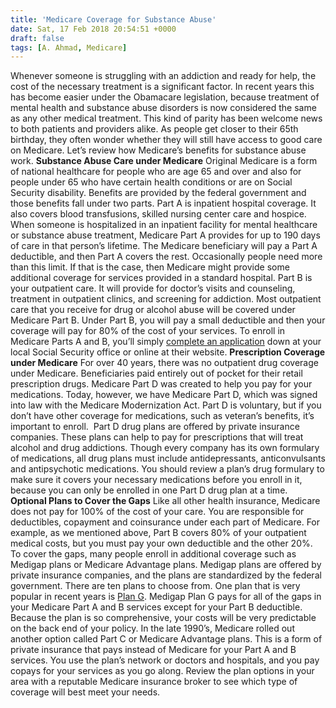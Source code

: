 ```yaml
---
title: 'Medicare Coverage for Substance Abuse'
date: Sat, 17 Feb 2018 20:54:51 +0000
draft: false
tags: [A. Ahmad, Medicare]
---
```


Whenever someone is struggling with an addiction and ready for help, the cost of the necessary treatment is a significant factor. In recent years this has become easier under the Obamacare legislation, because treatment of mental health and substance abuse disorders is now considered the same as any other medical treatment. This kind of parity has been welcome news to both patients and providers alike. As people get closer to their 65th birthday, they often wonder whether they will still have access to good care on Medicare. Let’s review how Medicare’s benefits for substance abuse work. **Substance Abuse Care under Medicare** Original Medicare is a form of national healthcare for people who are age 65 and over and also for people under 65 who have certain health conditions or are on Social Security disability. Benefits are provided by the federal government and those benefits fall under two parts. Part A is inpatient hospital coverage. It also covers blood transfusions, skilled nursing center care and hospice. When someone is hospitalized in an inpatient facility for mental healthcare or substance abuse treatment, Medicare Part A provides for up to 190 days of care in that person’s lifetime. The Medicare beneficiary will pay a Part A deductible, and then Part A covers the rest. Occasionally people need more than this limit. If that is the case, then Medicare might provide some additional coverage for services provided in a standard hospital. Part B is your outpatient care. It will provide for doctor’s visits and counseling, treatment in outpatient clinics, and screening for addiction. Most outpatient care that you receive for drug or alcohol abuse will be covered under Medicare Part B. Under Part B, you will pay a small deductible and then your coverage will pay for 80% of the cost of your services. To enroll in Medicare Parts A and B, you’ll simply [complete an application](https://boomerbenefits.com/new-to-medicare/apply-for-medicare/) down at your local Social Security office or online at their website. **Prescription Coverage under Medicare** For over 40 years, there was no outpatient drug coverage under Medicare. Beneficiaries paid entirely out of pocket for their retail prescription drugs. Medicare Part D was created to help you pay for your medications. Today, however, we have Medicare Part D, which was signed into law with the Medicare Modernization Act. Part D is voluntary, but if you don’t have other coverage for medications, such as veteran’s benefits, it’s important to enroll.  Part D drug plans are offered by private insurance companies. These plans can help to pay for prescriptions that will treat alcohol and drug addictions. Though every company has its own formulary of medications, all drug plans must include antidepressants, anticonvulsants and antipsychotic medications. You should review a plan’s drug formulary to make sure it covers your necessary medications before you enroll in it, because you can only be enrolled in one Part D drug plan at a time. **Optional Plans to Cover the Gaps** Like all other health insurance, Medicare does not pay for 100% of the cost of your care. You are responsible for deductibles, copayment and coinsurance under each part of Medicare. For example, as we mentioned above, Part B covers 80% of your outpatient medical costs, but you must pay your own deductible and the other 20%. To cover the gaps, many people enroll in additional coverage such as Medigap plans or Medicare Advantage plans. Medigap plans are offered by private insurance companies, and the plans are standardized by the federal government. There are ten plans to choose from. One plan that is very popular in recent years is [Plan G](https://boomerbenefits.com/medicare-supplemental-insurance/medicare-supplement-plans/medicare-plan-g/). Medigap Plan G pays for all of the gaps in your Medicare Part A and B services except for your Part B deductible. Because the plan is so comprehensive, your costs will be very predictable on the back end of your policy. In the late 1990’s, Medicare rolled out another option called Part C or Medicare Advantage plans. This is a form of private insurance that pays instead of Medicare for your Part A and B services. You use the plan’s network or doctors and hospitals, and you pay copays for your services as you go along. Review the plan options in your area with a reputable Medicare insurance broker to see which type of coverage will best meet your needs.